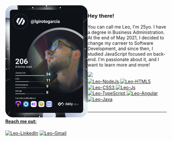 <div>
  <a href="https://app.daily.dev/lgirotogarcia"><img src="https://github.com/lgirotogarcia/lgirotogarcia/blob/main/devcard.svg" align="left" width="51%" alt="Leonardo's Dev Card">
  </a>
</div>

### Hey there!


  You can call me Leo, I'm 25yo. I have a degree in Business Administration. At the end of May 2021, I decided to change my carreer to Software Development, and since then, I studied JavaScript focused on back-end. I'm passionate about it, and I want to learn more and more!

  <div>
  <a href="https://github.com/lgirotogarcia">
  <!--<img height="142em" src="https://github-readme-stats.vercel.app/api?username=lgirotogarcia&show_icons=true&theme=cobalt&include_all_commits=true&count_private=true"/>-->
  <img height="170em" src="https://github-readme-stats.vercel.app/api/top-langs/?username=lgirotogarcia&layout=compact&langs_count=7&theme=cobalt"/>
  </div>
  
<div style="display: inline_block">
  
  <img align="center" alt="Leo-NodeJs" height="30" width="40" src="https://cdn.jsdelivr.net/gh/devicons/devicon/icons/nodejs/nodejs-original.svg">
  <!--
<img align="center" alt="Leo-Express" height="30" width="40" src="https://cdn.jsdelivr.net/gh/devicons/devicon/icons/express/express-original.svg">
  -->
  <img align="center" alt="Leo-HTML5" height="30" width="40" src="https://cdn.jsdelivr.net/gh/devicons/devicon/icons/html5/html5-plain-wordmark.svg">
  <img align="center" alt="Leo-CSS3" height="30" width="40" src="https://cdn.jsdelivr.net/gh/devicons/devicon/icons/css3/css3-plain-wordmark.svg">
  <img align="center" alt="Leo-Js" height="30" width="40" src="https://cdn.jsdelivr.net/gh/devicons/devicon/icons/javascript/javascript-plain.svg">
  <img align="center" alt="Leo-TypeScript" height="30" width="40" src="https://cdn.jsdelivr.net/gh/devicons/devicon/icons/typescript/typescript-plain.svg">
  <img align="center" alt="Leo-Angular" height="30" width="40" src="https://cdn.jsdelivr.net/gh/devicons/devicon/icons/angularjs/angularjs-plain.svg">
  <img align="center"alt="Leo-Java" height="30" width="40"src="https://cdn.jsdelivr.net/gh/devicons/devicon/icons/java/java-plain.svg">
</div>
<br>

---
  

#### Reach me out:  
 [<img align="center" alt="Leo-LinkedIn" height="30" width="40" src="https://cdn.jsdelivr.net/gh/devicons/devicon/icons/linkedin/linkedin-original.svg">](https://linkedin.com.br/in/lgirotogarcia)
  [<img align="center" alt="Leo-Gmail" height="30" src="https://raw.githubusercontent.com/get-icon/geticon/fc0f660daee147afb4a56c64e12bde6486b73e39/icons/google-gmail.svg">](mailto:leonardogirotogarcia@gmail.com)

  
  
 <!--
**lgirotogarcia/lgirotogarcia** is a ✨ _special_ ✨ repository because its `README.md` (this file) appears on your GitHub profile.

Here are some ideas to get you started:

- 🔭 I’m currently working on ...
- 🌱 I’m currently learning ...
- 👯 I’m looking to collaborate on ...
- 🤔 I’m looking for help with ...
- 💬 Ask me about ...
- 📫 How to reach me: ...
- 😄 Pronouns: ...
- ⚡ Fun fact: ...
-->
